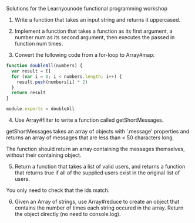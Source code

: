 Solutions for the Learnyounode functional programming workshop

1. Write a function that takes an input string and returns it uppercased.

2. Implement a function that takes a function as its first argument, a number num as its second argument, then executes the passed in function num times.

3. Convert the following code from a for-loop to Array#map:
```javascript
function doubleAll(numbers) {
  var result = []
  for (var i = 0; i < numbers.length; i++) {
    result.push(numbers[i] * 2)
  }
  return result
}

module.exports = doubleAll
```

4. Use Array#filter to write a function called getShortMessages.

getShortMessages takes an array of objects with '.message' properties and returns an array of messages that are less than < 50 characters long.

The function should return an array containing the messages themselves, without their containing object.

5. Return a function that takes a list of valid users, and returns a function that returns true if all of the supplied users exist in the original list of users.

You only need to check that the ids match.

6. Given an Array of strings, use Array#reduce to create an object that contains the number of times each string occured in the array. Return the object directly (no need to console.log).
